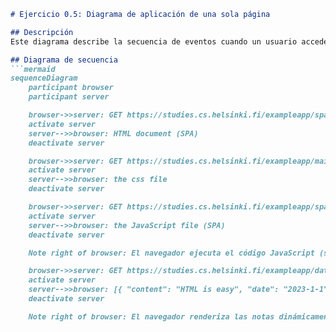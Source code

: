 ```markdown
# Ejercicio 0.5: Diagrama de aplicación de una sola página

## Descripción
Este diagrama describe la secuencia de eventos cuando un usuario accede a la versión de **Single Page Application (SPA)** de la aplicación de notas. En una SPA, la página no se recarga completamente; en su lugar, el navegador carga una única página HTML inicial y utiliza JavaScript para actualizar dinámicamente el contenido.

## Diagrama de secuencia
```mermaid
sequenceDiagram
    participant browser
    participant server

    browser->>server: GET https://studies.cs.helsinki.fi/exampleapp/spa
    activate server
    server-->>browser: HTML document (SPA)
    deactivate server

    browser->>server: GET https://studies.cs.helsinki.fi/exampleapp/main.css
    activate server
    server-->>browser: the css file
    deactivate server

    browser->>server: GET https://studies.cs.helsinki.fi/exampleapp/spa.js
    activate server
    server-->>browser: the JavaScript file (SPA)
    deactivate server

    Note right of browser: El navegador ejecuta el código JavaScript (spa.js)

    browser->>server: GET https://studies.cs.helsinki.fi/exampleapp/data.json
    activate server
    server-->>browser: [{ "content": "HTML is easy", "date": "2023-1-1" }, ... ]
    deactivate server

    Note right of browser: El navegador renderiza las notas dinámicamente usando JavaScript
